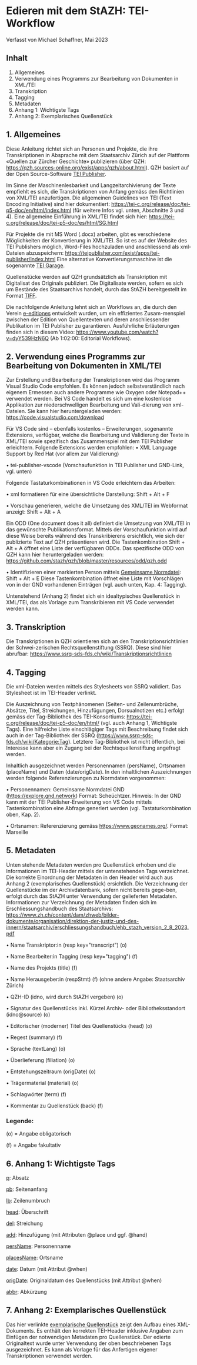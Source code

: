 # Edieren mit dem StAZH: TEI-Workflow

Verfasst von Michael Schaffner, Mai 2023

## Inhalt

1. Allgemeines	
2. Verwendung eines Programms zur Bearbeitung von Dokumenten in XML/TEI	
3. Transkription	
4. Tagging	
5. Metadaten	
6. Anhang 1: Wichtigste Tags	
7. Anhang 2: Exemplarisches Quellenstück	



## 1. Allgemeines	

Diese Anleitung richtet sich an Personen und Projekte, die ihre Transkriptionen in Absprache mit dem Staatsarchiv Zürich auf der Plattform «Quellen zur Zürcher Geschichte» publizieren (über QZH: https://qzh.sources-online.org/exist/apps/qzh/about.html). QZH basiert auf der Open Source-Software [TEI Publisher](https://teipublisher.com/index.html/ "TEI Publisher").

Im Sinne der Maschinenlesbarkeit und Langzeitarchivierung der Texte empfiehlt es sich, die Transkriptionen von Anfang gemäss den Richtlinien von XML/TEI anzufertigen. Die allgemeinen Guidelines von TEI (Text Encoding Initiative) sind hier dokumentiert: https://tei-c.org/release/doc/tei-p5-doc/en/html/index.html (für weitere Infos vgl. unten, Abschnitte 3 und 4). Eine allgemeine Einführung in XML/TEI findet sich hier: https://tei-c.org/release/doc/tei-p5-doc/es/html/SG.html

Für Projekte die mit MS Word (.docx) arbeiten, gibt es verschiedene Möglichkeiten der Konvertierung in XML/TEI. So ist es auf der Website des TEI Publishers möglich, Word-Files hochzuladen und anschliessend als xml-Dateien abzuspeichern: https://teipublisher.com/exist/apps/tei-publisher/index.html Eine alternative Konvertierungsmaschine ist die sogenannte [TEI Garage](https://teigarage.tei-c.org/ "TEI Garage").



Quellenstücke werden auf QZH grundsätzlich als Transkription mit Digitalisat des Originals publiziert. Die Digitalisate werden, sofern es sich um Bestände des Staatsarchivs handelt, durch das StAZH bereitgestellt im Format [TIFF](https://de.wikipedia.org/wiki/Tagged_Image_File_Format/ "TIFF"). 

Die nachfolgende Anleitung lehnt sich an Workflows an, die durch den Verein [e-editiones](https://www.e-editiones.org/ "e-editiones") entwickelt wurden, um ein effizientes Zusam-menspiel zwischen der Edition von Quellentexten und deren anschliessender Publikation im TEI Publisher zu garantieren. Ausführliche Erläuterungen finden sich in diesem Video: https://www.youtube.com/watch?v=dyY539HzN6Q (Ab 1:02:00: Editorial Workflows).


## 2. Verwendung eines Programms zur Bearbeitung von Dokumenten in XML/TEI	

Zur Erstellung und Bearbeitung der Transkriptionen wird das Programm Visual Studio Code empfohlen. Es können jedoch selbstverständlich nach eigenem Ermessen auch andere Programme wie Oxygen oder Notepad++ verwendet werden. Bei VS Code handelt es sich um eine kostenlose Applikation zur niederschwelligen Bearbeitung und Vali-dierung von xml-Dateien. Sie kann hier heruntergeladen werden: https://code.visualstudio.com/download

Für VS Code sind – ebenfalls kostenlos – Erweiterungen, sogenannte Extensions, verfügbar, welche die Bearbeitung und Validierung der Texte in XML/TEI sowie spezifisch das Zusammenspiel mit dem TEI Publisher erleichtern. 
Folgende Extensions werden empfohlen: 
•	XML Language Support by Red Hat (vor allem zur Validierung)


•	tei-publisher-vscode (Vorschaufunktion in TEI Publisher und GND-Link, vgl. unten)

Folgende Tastaturkombinationen in VS Code erleichtern das Arbeiten:

•	xml formatieren für eine übersichtliche Darstellung: Shift + Alt + F
    
•	 Vorschau generieren, welche die Umsetzung des XML/TEI im Webformat anzeigt: Shift + Alt + A


Ein ODD (One document does it all) definiert die Umsetzung von XML/TEI in das gewünschte Publikationsformat. Mittels der Vorschaufunktion wird auf diese Weise bereits während des Transkribierens ersichtlich, wie sich der publizierte Text auf QZH präsentieren wird. Die Tastenkombination Shift + Alt + A öffnet eine Liste der verfügbaren ODDs. Das spezifische ODD von QZH kann hier heruntergeladen werden: https://github.com/stazh/qzh/blob/master/resources/odd/qzh.odd
   
   
   •	Identifizieren einer markierten Person mittels [Gemeinsame Normdatei](https://www.dnb.de/DE/Professionell/Standardisierung/GND/gnd_node.html/ "GND"): 
    Shift + Alt + E
    Diese Tastenkombination öffnet eine Liste mit Vorschlägen von in der GND vorhandenen Einträgen (vgl. auch unten, Kap. 4: Tagging).
    
    
Untenstehend (Anhang 2) findet sich ein idealtypisches Quellenstück in XML/TEI, das als Vorlage zum Transkribieren mit VS Code verwendet werden kann.


## 3. Transkription

Die Transkriptionen in QZH orientieren sich an den Transkriptionsrichtlinien der Schwei-zerischen Rechtsquellenstiftung (SSRQ). Diese sind hier abrufbar: https://www.ssrq-sds-fds.ch/wiki/Transkriptionsrichtlinien

## 4. Tagging 

Die xml-Dateien werden mittels des Stylesheets von SSRQ validiert. Das Stylesheet ist im TEI-Header verlinkt. 

Die Auszeichnung von Textphänomenen (Seiten- und Zeilenumbrüche, Absätze, Titel, Streichungen, Hinzufügungen, Dorsualnotizen etc.) erfolgt gemäss der Tag-Bibliothek des TEI-Konsortiums: https://tei-c.org/release/doc/tei-p5-doc/en/html/ (vgl. auch Anhang 1, Wichtigste Tags). Eine hilfreiche Liste einschlägiger Tags mit Beschreibung findet sich auch in der Tag-Bibliothek der SSRQ (https://www.ssrq-sds-fds.ch/wiki/Kategorie:Tag). Letztere Tag-Bibliothek ist nicht öffentlich, bei Interesse kann aber ein Zugang bei der Rechtsquellenstiftung angefragt werden.

Inhaltlich ausgezeichnet werden Personennamen (persName), Ortsnamen (placeName) und Daten (date/origDate). In den inhaltlichen Auszeichnungen werden folgende Referenzierungen zu Normdaten vorgenommen: 


•	Personennamen: Gemeinsame Normdatei GND (https://explore.gnd.network)
Format: <persName ref="GND_1089527993">Scheüchtzer</persName>. Hinweis: In der GND kann mit der TEI Publisher-Erweiterung von VS Code mittels Tastenkombination eine Abfrage generiert werden (vgl. Tastaturkombination oben, Kap. 2). 


•	Ortsnamen: Referenzierung gemäss https://www.geonames.org/. Format: <placeName ref="LOC_43.29695_5.38107">Marseille</placeName>


## 5. Metadaten

Unten stehende Metadaten werden pro Quellenstück erhoben und die Informationen im TEI-Header mittels der untenstehenden Tags verzeichnet. Die korrekte Einordnung der Metadaten in den Header wird auch aus Anhang 2 (exemplarisches Quellenstück) ersichtlich.
Die Verzeichnung der Quellenstücke im der Archivdatenbank, sofern nicht bereits gege-ben, erfolgt durch das StAZH unter Verwendung der gelieferten Metadaten. Informationen zur Verzeichnung der Metadaten finden sich im Erschliessungshandbuch des Staatsarchivs: https://www.zh.ch/content/dam/zhweb/bilder-dokumente/organisation/direktion-der-justiz-und-des-innern/staatsarchiv/erschliessungshandbuch/ehb_stazh_version_2_8_2023.pdf

•	Name Transkriptor:in (resp key="transcript") (o)


•	Name Bearbeiter:in Tagging (resp key="tagging") (f)

•	Name des Projekts (title) (f) 

•	Name Herausgeber:in (respStmt) (f) (ohne andere Angabe: Staatsarchiv Zürich)

•	QZH-ID (idno, wird durch StAZH vergeben) (o)

•	Signatur des Quellenstücks inkl. Kürzel Archiv- oder Bibliotheksstandort (idno@source) (o)

•	Editorischer (moderner) Titel des Quellenstücks (head) (o)

•	Regest (summary) (f)

•	Sprache (textLang) (o)

•	Überlieferung (filiation) (o)

•	Entstehungszeitraum (origDate) (o)

•	Trägermaterial (material) (o)

•	Schlagwörter (term) (f)

•	Kommentar zu Quellenstück (back) (f)

### Legende:
<p>(o) = Angabe obligatorisch</p>
<p>(f) = Angabe fakultativ</p>


## 6. Anhang 1: Wichtigste Tags

[p](https://www.tei-c.org/release/doc/tei-p5-doc/en/html/ref-p.html/ "paragraph"): Absatz 

[pb](https://www.tei-c.org/release/doc/tei-p5-doc/en/html/ref-pb.html/ "page break"): Seitenanfang

[lb](https://www.tei-c.org/release/doc/tei-p5-doc/en/html/ref-lb.html/ "line break"): Zeilenumbruch

[head](https://tei-c.org/release/doc/tei-p5-doc/en/html/ref-head.html/ "head"): Überschrift

[del](https://tei-c.org/release/doc/tei-p5-doc/en/html/ref-del.html/ "del"): Streichung

[add](https://www.tei-c.org/release/doc/tei-p5-doc/en/html/examples-add.html/ "addition"): Hinzufügung (mit Attributen @place und ggf. @hand)

[persName](https://tei-c.org/release/doc/tei-p5-doc/en/html/ref-persName.html/ "personal name"): Personenname

[placesName](https://tei-c.org/release/doc/tei-p5-doc/en/html/ref-placeName.html/ "place name"): Ortsname

[date](https://www.tei-c.org/release/doc/tei-p5-doc/en/html/ref-date.html/ "place name"): Datum (mit Attribut @when)

[origDate](https://tei-c.org/release/doc/tei-p5-doc/en/html/ref-origDate.html/ "origin date"): Originaldatum des Quellenstücks (mit Attribut @when)

[abbr](https://tei-c.org/release/doc/tei-p5-doc/en/html/ref-abbr.html/ "abbreviation"): Abkürzung


## 7. Anhang 2: Exemplarisches Quellenstück

Das hier verlinkte [exemplarische Quellenstück](/documentation/Edieren_in_XML_TEI_Workflow/QZH_Beispielquelle.xml) zeigt den Aufbau eines XML-Dokuments. Es enthält den korrekten TEI-Header inklusive Angaben zum Einfügen der notwendigen Metadaten pro Quellenstück. Der edierte Originaltext wurde unter Verwendung der oben beschriebenen Tags ausgezeichnet. Es kann als Vorlage für das Anfertigen eigener Transkriptionen verwendet werden.



